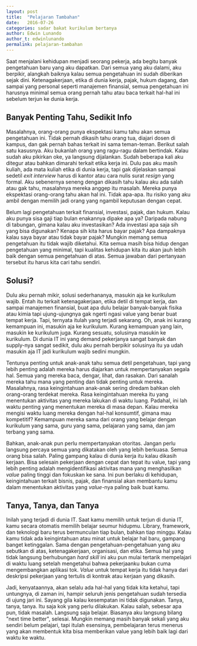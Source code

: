 ```yaml
---
layout: post
title:  "Pelajaran Tambahan"
date:   2016-07-26
categories: sadar bakat kurikulum bertanya
author: Edwin Lunando
author_t: edwinlunando
permalink: pelajaran-tambahan
---
```


Saat menjalani kehidupan menjadi seorang pekerja, ada begitu banyak pengetahuan baru yang aku dapatkan. Dari semua yang aku dalami, aku berpikir, alangkah baiknya kalau semua pengetahuan ini sudah diberikan sejak dini. Ketenagakerjaan, etika di dunia kerja, pajak, hukum dagang, dan sampai yang personal seperti manajemen finansial, semua pengetahuan ini harusnya minimal semua orang pernah tahu atau baca terkait hal-hal ini sebelum terjun ke dunia kerja.

## Banyak Penting Tahu, Sedikit Info

Masalahnya, orang-orang punya ekspektasi kamu tahu akan semua pengetahuan ini. Tidak pernah dikasih tahu orang tua, diajari dosen di kampus, dan gak pernah bahas terkait ini sama teman-teman. Berikut salah satu kasusnya. Aku bukanlah orang yang ragu-ragu dalam bertindak. Kalau sudah aku pikirkan oke, ya langsung dijalankan. Sudah beberapa kali aku ditegur atau bahkan dimarahi terkait etika kerja ini. Dulu pas aku masih kuliah, ada mata kuliah etika di dunia kerja, tapi gak dijelaskan sampai sedetil *exit interview* harus di kantor atau cara nulis surat *resign* yang formal. Aku sebenernya seneng dengan dikasih tahu kalau aku ada salah atau gak tahu, masalahnya mereka anggep itu masalah. Mereka punya ekspektasi orang-orang tahu akan hal ini. Tidak apa-apa. Itu risiko yang aku ambil dengan memilih jadi orang yang ngambil keputusan dengan cepat.

Belum lagi pengetahuan terkait finansial, investasi, pajak, dan hukum. Kalau aku punya sisa gaji tiap bulan enakannya dipake apa ya? Daripada nabung di tabungan, gimana kalau aku investasikan? Ada investasi apa saja sih yang bisa digunakan? Kenapa sih kita harus bayar pajak? Apa dampaknya kalau saya bayar atau tidak bayar pajak? Mungkin memang semua pengetahuan itu tidak wajib diketahui. Kita semua masih bisa hidup dengan pengetahuan yang minimal, tapi kualitas kehidupan kita itu akan jauh lebih baik dengan semua pengetahuan di atas. Semua jawaban dari pertanyaan tersebut itu harus kita cari tahu sendiri.

## Solusi?

Dulu aku pernah mikir, solusi sederhananya, masukin aja ke kurikulum wajib. Entah itu terkait ketenagakerjaan, etika detil di tempat kerja, dan sampai manajemen finansial, buat apa dulu belajar banyak-banyak fisika atau kimia tapi ujung-ujungnya gak ngerti ngasi value yang benar buat tempat kerja. Tapi, ternyata itulah yang terjadi sekarang. Oh, anak ini kurang kemampuan ini, masukin aja ke kurikulum. Kurang kemampuan yang lain, masukin ke kurikulum juga. Kurang sesuatu, solusinya masukin ke kurikulum. Di dunia IT ini yang demand pekerjanya sangat banyak dan supply-nya sangat sedikit, dulu aku pernah berpikir solusinya itu ya udah masukin aja IT jadi kurikulum wajib sedini mungkin.

Tentunya penting untuk anak-anak tahu semua detil pengetahuan, tapi yang lebih penting adalah mereka harus diajarkan untuk mempertanyakan segala hal. Semua yang mereka baca, dengar, lihat, dan rasakan. Dari sanalah mereka tahu mana yang penting dan tidak penting untuk mereka. Masalahnya, rasa keingintahuan anak-anak sering diredam bahkan oleh orang-orang terdekat mereka. Rasa keingintahuan mereka itu yang menentukan aktivitas yang mereka lakukan di waktu luang. Padahal, ini lah waktu penting yang menentukan mereka di masa depan. Kalau mereka mengisi waktu luang mereka dengan hal-hal konsumtif, gimana mau kompetitif? Kemampuan mereka sama dari orang yang belajar dengan kurikulum yang sama, guru yang sama, pelajaran yang sama, dan jam terbang yang sama.

Bahkan, anak-anak pun perlu mempertanyakan otoritas. Jangan perlu langsung percaya semua yang dikatakan oleh yang lebih berkuasa. Semua orang bisa salah. Paling gampang kalau di dunia kerja itu kalau dikasih kerjaan. Bisa selesain pekerjaan dengan cepat dan tepat itu value, tapi yang lebih penting adalah mengidentifikasi aktivitas mana yang menghasilkan *value* paling tinggi dan fokuskan ke sana. Ini pun berlaku di kehidupan, keingintahuan terkait bisnis, pajak, dan finansial akan membantu kamu dalam menentukan aktivitas yang *value*-nya paling baik buat kamu.

## Tanya, Tanya, dan Tanya

Inilah yang terjadi di dunia IT. Saat kamu memilih untuk terjun di dunia IT, kamu secara otomatis memilih belajar seumur hidupmu. Library, framework, dan teknologi baru terus bermunculan tiap bulan, bahkan tiap minggu. Kalau kamu tidak ada keingintahuan atau minat untuk belajar hal baru, gampang banget ketinggalan. Sama dengan pengetahuan-pengetahuan yang aku sebutkan di atas, ketenagakerjaan, organisasi, dan etika. Semua hal yang tidak langsung berhubungan *hard skill* ini aku pun mulai tertarik mempelajari di waktu luang setelah mengetahui bahwa pekerjaanku bukan cuma mengembangkan aplikasi tok. *Value* untuk tempat kerja itu tidak hanya dari deskripsi pekerjaan yang tertulis di kontrak atau kerjaan yang dikasih.

Jadi, kenyataannya, akan selalu ada hal-hal yang tidak kita ketahui, tapi untungnya, di zaman ini, hampir seluruh jenis pengetahuan sudah tersedia di ujung jari ini. Sayang gila kalau kesempatan ini tidak digunakan. Tanya, tanya, tanya. Itu saja kok yang perlu dilakukan. Kalau salah, sebesar apa pun, tidak masalah. Langsung saja belajar. Biasanya aku langsung bilang "next time better", selesai. Mungkin memang masih banyak sekali yang aku sendiri belum pelajari, tapi itulah esensinya, pembelajaran terus menerus yang akan membentuk kita bisa memberikan value yang lebih baik lagi dari waktu ke waktu.

